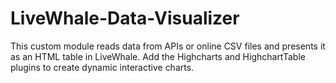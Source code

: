 # LiveWhale-Data-Visualizer
This custom module reads data from APIs or online CSV files and presents it as an HTML table in LiveWhale. Add the Highcharts and HighchartTable plugins to create dynamic interactive charts.
